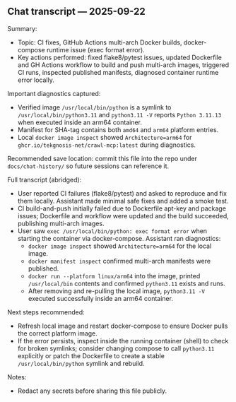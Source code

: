 ## Chat transcript — 2025-09-22

Summary:
- Topic: CI fixes, GitHub Actions multi-arch Docker builds, docker-compose runtime issue (exec format error).
- Key actions performed: fixed flake8/pytest issues, updated Dockerfile and GH Actions workflow to build and push multi-arch images, triggered CI runs, inspected published manifests, diagnosed container runtime error locally.

Important diagnostics captured:
- Verified image `/usr/local/bin/python` is a symlink to `/usr/local/bin/python3.11` and `python3.11 -V` reports `Python 3.11.13` when executed inside an arm64 container.
- Manifest for SHA-tag contains both `amd64` and `arm64` platform entries.
- Local `docker image inspect` showed `Architecture=arm64` for `ghcr.io/tekgnosis-net/crawl-mcp:latest` during diagnostics.

Recommended save location: commit this file into the repo under `docs/chat-history/` so future sessions can reference it.

Full transcript (abridged):
- User reported CI failures (flake8/pytest) and asked to reproduce and fix them locally. Assistant made minimal safe fixes and added a smoke test.
- CI build-and-push initially failed due to Dockerfile apt-key and package issues; Dockerfile and workflow were updated and the build succeeded, publishing multi-arch images.
- User saw `exec /usr/local/bin/python: exec format error` when starting the container via docker-compose. Assistant ran diagnostics:
  - `docker image inspect` showed `Architecture=arm64` for the local image.
  - `docker manifest inspect` confirmed multi-arch manifests were published.
  - `docker run --platform linux/arm64` into the image, printed `/usr/local/bin` contents and confirmed `python3.11` exists and runs.
  - After removing and re-pulling the local image, `python3.11 -V` executed successfully inside an arm64 container.

Next steps recommended:
- Refresh local image and restart docker-compose to ensure Docker pulls the correct platform image.
- If the error persists, inspect inside the running container (shell) to check for broken symlinks; consider changing compose to call `python3.11` explicitly or patch the Dockerfile to create a stable `/usr/local/bin/python` symlink and rebuild.

Notes:
- Redact any secrets before sharing this file publicly.
